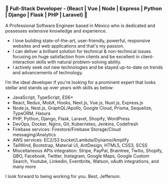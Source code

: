 ### 👋 Full-Stack Developer - (React | Vue | Node | Express | Python | Django | Flask | PHP | Laravel) 👋

A Professional Software Engineer based in Mexico who is dedicated and possesses extensive knowledge and experience.
- I love building state-of-the-art, user-friendly, powerful, responsive websites and web applications and that's my passion.
- I can deliver a brilliant solution for technical & non-technical issues focusing on huge satisfaction from clients and be excellent in client-interaction skills with natural problem-solving ability.
- I actively seek out new technologies and be stayed up-to-date on trends and advancements of technology.

I’m the ideal developer if you're looking for a prominent expert that looks stellar and stands up over years with skills as below:

- JavaScript, TypeScript, ES6+
- React, Redux, MobX, Hooks, Next.js, Vue.js, Nuxt.js, Express.js
- Node.js, Nest.js, GraphQL/Apollo, Google Cloud, Prisma, Sequelize, TypeORM, Hasura
- PHP, Python, Django, Flask, Laravel, Shopify, WordPress
- DevOps, Docker, Nginx, Git, Kubernetes, Jenkins, Codefresh
- Firebase services: Firestore/Firebase Storage/Cloud messaging/Analytics
- AWS services: EC2/S3 bucket/Lambda/Dynamo/Amplify
- TailWind, Bootstrap, Material UI, AntDesign, HTML5, CSS3, SCSS
- Miscellaneous APIs integration:
Stripe, PayPal, Braintree, Twilio, Shopify, QBO, Facebook, Twitter, Instagram, Google Maps, Google Custom Search, Youtube, Linkedin, Eventbrite, Watson, oAuth integrations, and many more

I look forward to being working for you.
Best, Jefferson.
